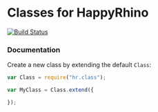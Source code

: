 Classes for HappyRhino
=============================

[![Build Status](https://travis-ci.org/HappyRhino/hr.class.png?branch=master)](https://travis-ci.org/HappyRhino/hr.class)


### Documentation

Create a new class by extending the default `Class`:

```js
var Class = require("hr.class");

var MyClass = Class.extend({

});

```
